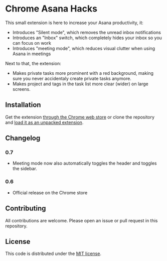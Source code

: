# Chrome Asana Hacks

This small extension is here to increase your Asana productivity, it:

* Introduces "Silent mode", which removes the unread inbox notifications
* Introduces an "Inbox" switch, which completely hides your inbox so you can focus on work
* Introduces "meeting mode", which reduces visual clutter when using Asana in meetings

Next to that, the extension:

* Makes private tasks more prominent with a red background, making sure you never accidentaly create private tasks anymore.
* Makes project and tags in the task list more clear (wider) on large screens.

## Installation
Get the extension [through the Chrome web store][1] or clone the repository and [load it as an unpacked extension][2].

## Changelog

### 0.7
* Meeting mode now also automatically toggles the header and toggles the sidebar.

### 0.6
* Official release on the Chrome store

## Contributing

All contributions are welcome. Please open an issue or pull request in this repository.

## License

This code is distributed under the [MIT license][3].


[1]: https://chrome.google.com/webstore/detail/aednamkkbmbonmnmohjfhgmekggbnjlh
[2]: https://developer.chrome.com/extensions/getstarted#load
[3]: LICENSE
